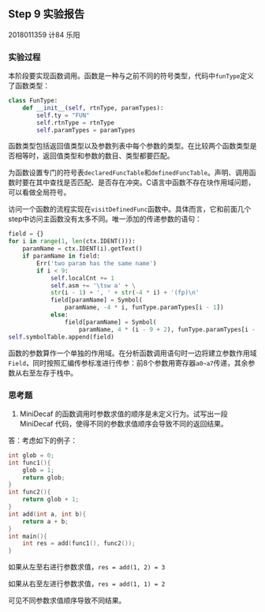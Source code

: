 ## Step 9 实验报告

2018011359 	计84 乐阳

### 实验过程

本阶段要实现函数调用。函数是一种与之前不同的符号类型，代码中`funType`定义了函数类型：

```python
class FunType:
    def __init__(self, rtnType, paramTypes):
        self.ty = "FUN"
        self.rtnType = rtnType
        self.paramTypes = paramTypes
```

函数类型包括返回值类型以及参数列表中每个参数的类型。在比较两个函数类型是否相等时，返回值类型和参数的数目、类型都要匹配。

为函数设置专门的符号表`declaredFuncTable`和`definedFuncTable`。声明、调用函数时要在其中查找是否匹配、是否存在冲突。C语言中函数不存在块作用域问题，可以看做全局符号。

访问一个函数的流程实现在`visitDefinedFunc`函数中。具体而言，它和前面几个step中访问主函数没有太多不同。唯一添加的传递参数的语句：

```python
field = {}
for i in range(1, len(ctx.IDENT())):
    paramName = ctx.IDENT(i).getText()
    if paramName in field:
        Err('two param has the same name')
        if i < 9:
            self.localCnt += 1
            self.asm += '\tsw a' + \
            str(i - 1) + ', ' + str(-4 * i) + '(fp)\n'
            field[paramName] = Symbol(
                paramName, -4 * i, funType.paramTypes[i - 1])
            else:
                field[paramName] = Symbol(
                    paramName, 4 * (i - 9 + 2), funType.paramTypes[i - 1])
self.symbolTable.append(field)
```

函数的参数算作一个单独的作用域。在分析函数调用语句时一边将建立参数作用域`Field`，同时按照汇编传参标准进行传参：前8个参数用寄存器`a0~a7`传递，其余参数从右至左存于栈中。

### 思考题

1. MiniDecaf 的函数调用时参数求值的顺序是未定义行为。试写出一段 MiniDecaf 代码，使得不同的参数求值顺序会导致不同的返回结果。

答：考虑如下的例子：

```C
int glob = 0;
int func1(){
    glob = 1;
    return glob;
}
int func2(){
    return glob + 1;
}
int add(int a, int b){
    return a + b;
}
int main(){
    int res = add(func1(), func2());
}
```

如果从左至右进行参数求值，`res = add(1, 2) = 3`

如果从右至左进行参数求值，`res = add(1, 1) = 2`

可见不同参数求值顺序导致不同结果。

